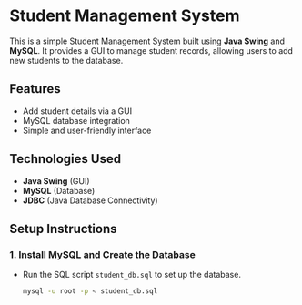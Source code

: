 # Student Management System

This is a simple Student Management System built using **Java Swing** and **MySQL**. It provides a GUI to manage student records, allowing users to add new students to the database.

## Features
- Add student details via a GUI
- MySQL database integration
- Simple and user-friendly interface

## Technologies Used
- **Java Swing** (GUI)
- **MySQL** (Database)
- **JDBC** (Java Database Connectivity)

## Setup Instructions

### 1. Install MySQL and Create the Database
- Run the SQL script `student_db.sql` to set up the database.
  ```sh
  mysql -u root -p < student_db.sql
